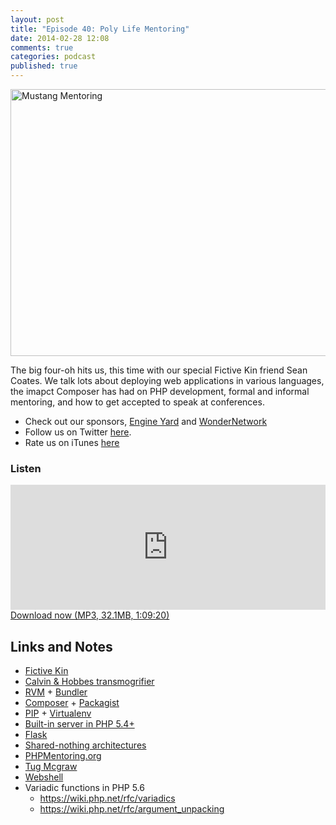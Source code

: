 ```yaml
---
layout: post
title: "Episode 40: Poly Life Mentoring"
date: 2014-02-28 12:08
comments: true
categories: podcast
published: true
---
```


<a href="http://flic.kr/p/9hKcQ6" title="Mustang Mentoring by Brian Ujiie, on Flickr"><img src="http://farm5.staticflickr.com/4082/5440347689_666776290f_z.jpg" width="640" height="427" alt="Mustang Mentoring"></a>

The big four-oh hits us, this time with our special Fictive Kin friend Sean Coates. We talk lots about deploying web applications in various languages, the imapct Composer has had on PHP development, formal and informal mentoring, and how to get accepted to speak at conferences.

* Check out our sponsors, [Engine Yard](http://www.engineyard.com/) and [WonderNetwork](https://wondernetwork.com/)
* Follow us on Twitter [here](https://twitter.com/dev_hell).
* Rate us on iTunes [here](http://itunes.apple.com/us/podcast/dev-hell/id489840699)

### Listen

<iframe frameborder='0' height='200px' scrolling='no' seamless src='https://embed.simplecast.com/35300?color=f5f5f5' width='100%'></iframe>
<a href="http://audio.simplecast.com/35300.mp3" rel="enclosure">Download now (MP3, 32.1MB, 1:09:20)</a>

## Links and Notes

* [Fictive Kin](http://fictivekin.com)
* [Calvin & Hobbes transmogrifier](http://calvinandhobbes.wikia.com/wiki/Transmogrifier)
* [RVM](https://rvm.io/) + [Bundler](http://bundler.io/)
* [Composer](http://getcomposer.org) + [Packagist](packagist.org)
* [PIP](http://www.pip-installer.org/) + [Virtualenv](http://www.virtualenv.org/)
* [Built-in server in PHP 5.4+](http://php.net/manual/en/features.commandline.webserver.php)
* [Flask](http://flask.pocoo.org/)
* [Shared-nothing architectures](http://en.wikipedia.org/wiki/Shared_nothing_architecture)
* [PHPMentoring.org](http://PHPMentoring.org)
* [Tug Mcgraw](http://en.wikipedia.org/wiki/Tug_McGraw)
* [Webshell](https://github.com/fictivekin/webshell)
* Variadic functions in PHP 5.6
    * <https://wiki.php.net/rfc/variadics>
    * <https://wiki.php.net/rfc/argument_unpacking>